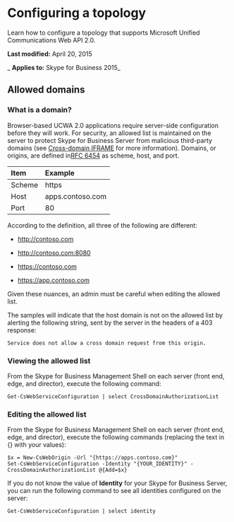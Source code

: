 
# Configuring a topology
Learn how to configure a topology that supports Microsoft Unified Communications Web API 2.0.

 **Last modified:** April 20, 2015

 _ **Applies to:** Skype for Business 2015_

## Allowed domains


### What is a domain?

Browser-based UCWA 2.0 applications require server-side configuration before they will work. For security, an allowed list is maintained on the server to protect Skype for Business Server from malicious third-party domains (see [Cross-domain IFRAME](Cross_domainIFRAME.md) for more information). Domains, or origins, are defined in[RFC 6454](http://tools.ietf.org/html/rfc6454) as scheme, host, and port.



|**Item**|**Example**|
|:-----|:-----|
|Scheme|https|
|Host|apps.contoso.com|
|Port|80|
According to the definition, all three of the following are different:


- http://contoso.com
    
- http://contoso.com:8080
    
- https://contoso.com
    
- https://app.contoso.com
    
Given these nuances, an admin must be careful when editing the allowed list.

The samples will indicate that the host domain is not on the allowed list by alerting the following string, sent by the server in the headers of a 403 response:




```
Service does not allow a cross domain request from this origin.
```


### Viewing the allowed list

From the Skype for Business Management Shell on each server (front end, edge, and director), execute the following command:


```
Get-CsWebServiceConfiguration | select CrossDomainAuthorizationList
```


### Editing the allowed list

From the Skype for Business Management Shell on each server (front end, edge, and director), execute the following commands (replacing the text in {} with your values):


```
$x = New-CsWebOrigin -Url "{https://apps.contoso.com}"
Set-CsWebServiceConfiguration -Identity "{YOUR_IDENTITY}" -CrossDomainAuthorizationList @{Add=$x}

```

If you do not know the value of  **Identity** for your Skype for Business Server, you can run the following command to see all identities configured on the server:




```
Get-CsWebServiceConfiguration | select identity

```

